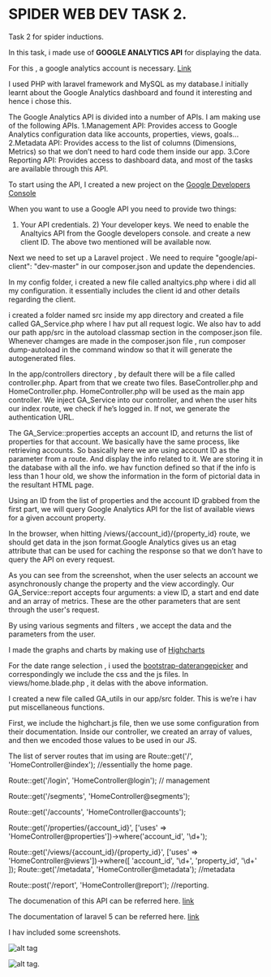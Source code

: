 # SPIDER WEB DEV TASK 2.
Task 2 for spider inductions.

In this task, i made use of **GOOGLE ANALYTICS API** for displaying the data.

For this , a google analytics account is necessary. [Link](www.google.com/analytics/)

I used PHP with laravel framework and MySQL as my database.I initially learnt about the Google Analytics dashboard and found it interesting and hence i chose this.

The Google Analytics API is divided into a number of APIs. I am making use of the following APIs.
1.Management API: Provides access to Google Analytics configuration data like accounts, properties, views, goals…
2.Metadata API: Provides access to the list of columns (Dimensions, Metrics) so that we don’t need to hard code them inside our app.
3.Core Reporting API: Provides access to dashboard data, and most of the tasks are available through this API.

To start using the API, I created a new project on the [Google Developers Console](https://console.developers.google.com)

When you want to use a Google API you need to provide two things:
1) Your API credentials.  2) Your developer keys.
We need to enable the Analtyics API from the Google developers console. and create a new client ID. The above two mentioned will be available now.

Next we need to set up a Laravel project .
We need to require "google/api-client": "dev-master" in our composer.json and update the dependencies.

In my config folder, i created a new file called analtyics.php where i did all my configuration. it essentially includes the client id and other details regarding the client.

 i created a folder named src inside my app directory and created a file called GA_Service.php where I hav put all request logic. We also hav to add our path app/src in the autoload classmap section in the composer.json file.
 Whenever chamges are made in the composer.json file , run composer dump-autoload in the command window so that it will generate the autogenerated files.
 
 In the app/controllers directory , by default there will be a file called controller.php. Apart from that we create two files. BaseController.php and HomeController.php. HomeController.php will be used as the main app controller.
 We inject GA_Service into our controller, and when the user hits our index route, we check if he’s logged in. If not, we generate the authentication URL.
 
 The GA_Service::properties accepts an account ID, and returns the list of properties for that account. We basically have the same process, like retrieving accounts.
 So basically here we are using account ID as the parameter from a route. And display the info related to it. 
 We are storing it in the database with all the info. we hav function defined so that if the info is less than 1 hour old, we show the information in the form of pictorial data in the resultant HTML page.
 
 Using an ID from the list of properties and the account ID grabbed from the first part, we will query Google Analytics API for the list of available views for a given account property.
 
 In the browser, when hitting /views/{account_id}/{property_id} route, we should get data in the json format.Google Analytics gives us an etag attribute that can be used for caching the response so that we don’t have to query the API on every request.
 
As you can see from the screenshot, when the user selects an account we asynchronously change the property and the view accordingly. 
Our GA_Service::report accepts four arguments: a view ID, a start and end date and an array of metrics. These are the other parameters that are sent through the user's request.

By using various segments and filters , we accept the data and the parameters from the user.

I made  the graphs and charts by making use of [Highcharts](www.highcharts.com)

For the date range selection , i used the [bootstrap-daterangepicker](https://github.com/dangrossman/bootstrap-daterangepicker) and correspondingly we include the css and the js files. In views/home.blade.php , it delas with the above information.

I created a new file called GA_utils in our app/src folder. This is we’re i hav put miscellaneous functions.

First, we include the highchart.js file, then we use some configuration from their documentation.
Inside our controller, we created an array of values, and then we encoded those values to be used in our JS.

The list of server routes that im using are
Route::get('/', 'HomeController@index');        //essentially the home page.

Route::get('/login', 'HomeController@login');     // management

Route::get('/segments', 'HomeController@segments');

Route::get('/accounts', 'HomeController@accounts');

Route::get('/properties/{account_id}', ['uses' => 'HomeController@properties'])->where('account_id', '\d+');

Route::get('/views/{account_id}/{property_id}', ['uses' => 'HomeController@views'])->where([
                                                                                               'account_id',
                                                                                               '\d+',
                                                                                               'property_id',
                                                                                               '\d+'
                                                                                           ]);
Route::get('/metadata', 'HomeController@metadata');   //metadata

Route::post('/report', 'HomeController@report');    //reporting.

The documenation of this API can be referred here. [link](developers.google.com/analytics/devguides/reporting/core/v3/coreDevguide)

The documentation of laravel 5 can be referred here. [link](http://laravel.com/docs/master)

I hav included some screenshots.

![alt tag](http://i.imgur.com/cIJC6s2.png)

![alt tag](http://i.imgur.com/5UGHS2J.png).

